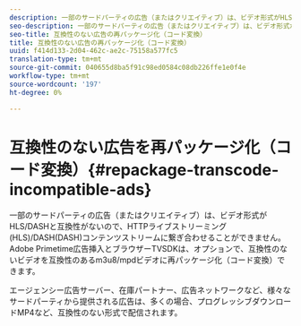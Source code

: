 ```yaml
---
description: 一部のサードパーティの広告（またはクリエイティブ）は、ビデオ形式がHLS/DASHと互換性がないので、HTTPライブストリーミング(HLS)/DASH(DASH)コンテンツストリームに繋ぎ合わせることができません。 Adobe Primetime広告挿入とブラウザーTVSDKは、オプションで、互換性のないビデオを互換性のあるm3u8/mpdビデオに再パッケージ化（コード変換）できます。
seo-description: 一部のサードパーティの広告（またはクリエイティブ）は、ビデオ形式がHLS/DASHと互換性がないので、HTTPライブストリーミング(HLS)/DASH(DASH)コンテンツストリームに繋ぎ合わせることができません。 Adobe Primetime広告挿入とブラウザーTVSDKは、オプションで、互換性のないビデオを互換性のあるm3u8/mpdビデオに再パッケージ化（コード変換）できます。
seo-title: 互換性のない広告の再パッケージ化（コード変換）
title: 互換性のない広告の再パッケージ化（コード変換）
uuid: f414d133-2d04-462c-ae2c-75158a577fc5
translation-type: tm+mt
source-git-commit: 040655d8ba5f91c98ed0584c08db226ffe1e0f4e
workflow-type: tm+mt
source-wordcount: '197'
ht-degree: 0%

---
```



# 互換性のない広告を再パッケージ化（コード変換）{#repackage-transcode-incompatible-ads}

一部のサードパーティの広告（またはクリエイティブ）は、ビデオ形式がHLS/DASHと互換性がないので、HTTPライブストリーミング(HLS)/DASH(DASH)コンテンツストリームに繋ぎ合わせることができません。 Adobe Primetime広告挿入とブラウザーTVSDKは、オプションで、互換性のないビデオを互換性のあるm3u8/mpdビデオに再パッケージ化（コード変換）できます。

エージェンシー広告サーバー、在庫パートナー、広告ネットワークなど、様々なサードパーティから提供される広告は、多くの場合、プログレッシブダウンロードMP4など、互換性のない形式で配信されます。
